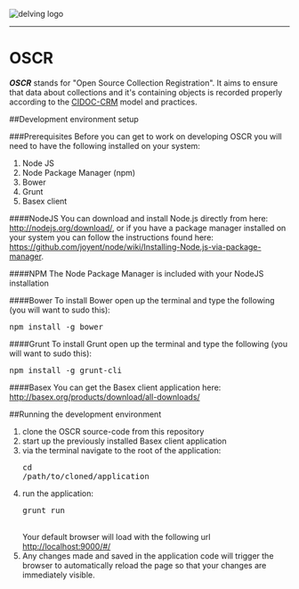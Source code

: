 ![delving logo](http://delving.eu/sites/all/themes/delving_pool/logo.png)

---
# OSCR
***OSCR*** stands for "Open Source Collection Registration". It aims to ensure that data about collections and it's containing objects is recorded properly according to the [CIDOC-CRM](http://www.cidoc-crm.org/) model and practices.



##Development environment setup

###Prerequisites
Before you can get to work on developing OSCR you will need to have the following installed on your system:

1. Node JS
2. Node Package Manager (npm)
3. Bower
4. Grunt
5. Basex client

####NodeJS
You can download and install Node.js directly from here: <http://nodejs.org/download/>, or if you have a package manager installed on your system you can follow the instructions found here: <https://github.com/joyent/node/wiki/Installing-Node.js-via-package-manager>.

####NPM
The Node Package Manager is included with your NodeJS installation

####Bower
To install Bower open up the terminal and type the following (you will want to sudo this):
<pre>npm install -g bower</pre>
	
####Grunt
To install Grunt open up the terminal and type the following (you will want to sudo this):
<pre>npm install -g grunt-cli</pre>
	
####Basex
You can get the Basex client application here: <http://basex.org/products/download/all-downloads/>

##Running the development environment
	
1. clone the OSCR source-code from this repository
2. start up the previously installed Basex client application
3. via the terminal navigate to the root of the application: <pre>cd /path/to/cloned/application</pre>
4. run the application: <pre>grunt run</pre>  
Your default browser will load with the following url <http://localhost:9000/#/>
5. Any changes made and saved in the application code will trigger the browser to automatically reload the page so that your changes are immediately visible.


	


		
		
	